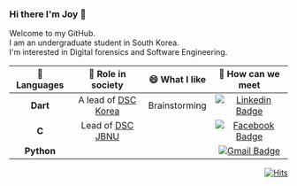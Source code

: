 ### Hi there I'm Joy 👋
Welcome to my GitHub. <br>
I am an undergraduate student in South Korea.<br>
I'm interested in Digital forensics and Software Engineering.<br>

<div align=center>
	
| 🔭  Languages|🌱  Role in society|😄  What I like|💬  How can we meet|
|:---:|:---:|:---:|:---:|
|**Dart**|A lead of [DSC Korea](https://developers.google.com/)|Brainstorming|[![Linkedin Badge](https://img.shields.io/badge/-LinkedIn-blue?style=flat-square&logo=Linkedin&logoColor=white&link=https://www.linkedin.com/in/jeongyoonlee2015/?locale=en_US)](https://www.linkedin.com/in/jeongyoonlee2015/?locale=en_US)|
|**C**|Lead of [DSC JBNU](https://github.com/DSCJBNU-KR)||[![Facebook Badge](https://img.shields.io/badge/facebook-1877f2?style=flat-square&logo=facebook&logoColor=white&link=https://www.facebook.com/happyjoy2005)](https://www.facebook.com/happyjoy2005)|
|**Python**|||[![Gmail Badge](https://img.shields.io/badge/Gmail-d14836?style=flat-square&logo=Gmail&logoColor=white&link=mailto:happyjoy2005@gmail.com)](mailto:happyjoy2005@gmail.com)|

</div>

<!--
**jeongyoonlee2015/jeongyoonlee2015** is a ✨ _special_ ✨ repository because its `README.md` (this file) appears on your GitHub profile.

Here are some ideas to get you started:

- 🔭 I’m currently working on ...
- 🌱 I’m currently learning ...
- 👯 I’m looking to collaborate on ...
- 🤔 I’m looking for help with ...
- 💬 Ask me about ...
- 📫 How to reach me: ...
- 😄 Pronouns: ...
- ⚡ Fun fact: ...
<div align=center> </div>

-->

 <div align=right>
	
  [![Hits](https://hits.seeyoufarm.com/api/count/incr/badge.svg?url=https%3A%2F%2Fgithub.com%2Fjeongyoonlee2015)](https://hits.seeyoufarm.com) 
	
  </div>
